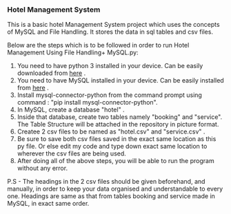 ### Hotel Management System

This is a basic hotel  Management System project which uses the concepts of MySQL and File Handling. It stores the data in sql tables and csv files.


Below are the steps which is to be followed in order to run Hotel Management Using File Handling+ MySQL.py:

1. You need to have python 3 installed in your device. Can be easily downloaded from [here](https://www.python.org/downloads/) .
2. You need to have MySQL installed in your device. Can be easily installed from [here](https://dev.mysql.com/downloads/mysql/) .
3. Install mysql-connector-python from the command prompt using command : "pip install mysql-connector-python".
4. In MySQL, create a database "hotel" .
5. Inside that database, create two tables namely "booking" and "service". The Table Structure will be attached in the repository in picture format.
6. Createe 2 csv files to be named as "hotel.csv" and "service.csv" .
7. Be sure to save both csv files saved in the exact same location as this py file. Or else edit my code and type down exact same location to wherever the csv files are being used.
8. After doing all of the above steps, you will be able to run the program without any error.

P.S - The headings in the 2 csv files should be given beforehand, and manually, in order to keep your data organised and understandable to every one. Headings are same as that from tables booking and service made in MySQL, in exact same order.
